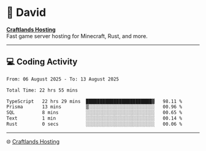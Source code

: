 # 👋 David

**[Craftlands Hosting](https://craftlands.host)**  
Fast game server hosting for Minecraft, Rust, and more.

---

## 💻 Coding Activity

<!--START_SECTION:waka-->

```txt
From: 06 August 2025 - To: 13 August 2025

Total Time: 22 hrs 55 mins

TypeScript   22 hrs 29 mins  ████████████████████████▓   98.11 %
Prisma       13 mins         ▒░░░░░░░░░░░░░░░░░░░░░░░░   00.96 %
SQL          8 mins          ░░░░░░░░░░░░░░░░░░░░░░░░░   00.65 %
Text         1 min           ░░░░░░░░░░░░░░░░░░░░░░░░░   00.14 %
Rust         0 secs          ░░░░░░░░░░░░░░░░░░░░░░░░░   00.06 %
```

<!--END_SECTION:waka-->

---

🌐 [Craftlands Hosting](https://craftlands.host)  
